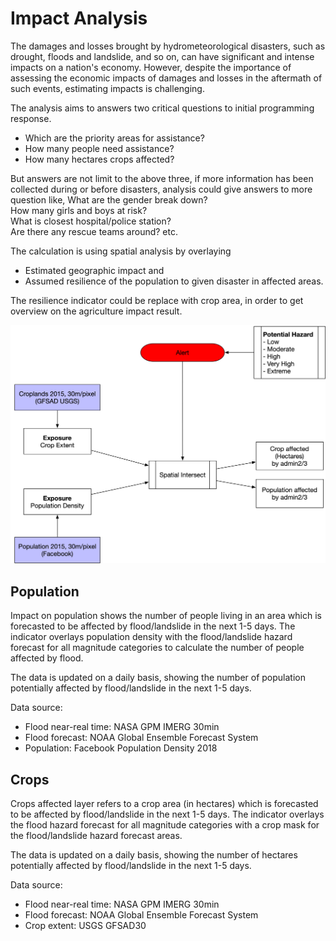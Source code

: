 # Impact Analysis

The damages and losses brought by hydrometeorological disasters, such as drought, floods and landslide, and so on, can have significant and intense impacts on a nation's economy. However, despite the importance of assessing the economic impacts of damages and losses in the aftermath of such events, estimating impacts is challenging.

The  analysis  aims  to  answers  two  critical questions to initial programming response. 

- Which are the priority areas for assistance?<br>
- How many people need assistance?<br>
- How many hectares crops affected?<br>

But answers are not limit to the above three, if more information  has  been  collected  during or before disasters, analysis  could give answers to more question like, 
What are the gender break down?<br>
How many girls and boys at risk?<br>
What is closest hospital/police station?<br>
Are there any rescue teams around? etc.<br>

The  calculation  is  using  spatial  analysis  by overlaying

- Estimated  geographic  impact and <br> 
- Assumed  resilience  of  the  population  to  given  disaster  in affected areas. <br>

The resilience indicator could be replace with crop area, in order to get overview on the agriculture impact result.

![Impact](./img/impact.png)

## Population

Impact on population shows the number of people living in an area which is forecasted to be affected by flood/landslide in the next 1-5 days. The indicator overlays population density with the flood/landslide hazard forecast for all magnitude categories to calculate the number of people affected by flood. 

The data is updated on a daily basis, showing the number of population potentially affected by flood/landslide in the next 1-5 days. 

Data source: 

- Flood near-real time: NASA GPM IMERG 30min<br>
- Flood forecast: NOAA Global Ensemble Forecast System<br>
- Population: Facebook Population Density 2018<br>

## Crops

Crops affected layer refers to a crop area (in hectares) which is forecasted to be affected by flood/landslide in the next 1-5 days. The indicator overlays the flood hazard forecast for all magnitude categories with a crop mask for the flood/landslide hazard forecast areas. 

The data is updated on a daily basis, showing the number of hectares potentially affected by flood/landslide in the next 1-5 days. 

Data source: 

- Flood near-real time: NASA GPM IMERG 30min<br>
- Flood forecast: NOAA Global Ensemble Forecast System<br>
- Crop extent:	USGS GFSAD30<br>